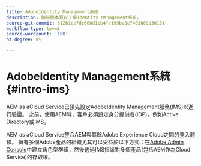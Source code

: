 ```yaml
---
title: AdobeIdentity Management系統
description: 請詳閱本頁以了解Identity Management系統。
source-git-commit: 312b1ce7dc660d1bb4fe199be0e7403069d30161
workflow-type: tm+mt
source-wordcount: '100'
ht-degree: 0%

---
```



# AdobeIdentity Management系統{#intro-ims}

AEM as aCloud Service已預先設定AdobeIdentity Management服務(IMS)以進行驗證。 之前，使用AEM時，客戶必須設定身分提供者(IDP)，例如Active Directory或IMS。

AEM as aCloud Service整合AEM與其餘Adobe Experience Cloud之間的登入體驗。 擁有多個Adobe產品的組織尤其可以受益於以下方式：在[Adobe Admin Console](/help/onboarding/learn-concepts/admin-console.md)中建立角色型群組，然後透過IMS指派對多個產品(包括AEM作為Cloud Service)的存取權。